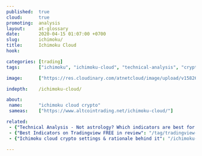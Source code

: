 ```yaml
---
published:  true
cloud:      true
promoting:  analysis
layout:     at-glossary
date:       2020-04-15 01:07:00 +0700
slug:       ichimoku/
title:      Ichimoku Cloud
hook:       

categories: [trading]
tags:       ["ichimoku", "ichimoku-cloud", "technical-analysis", "crypto-exchange", "crypto-market"]

image:      ["https://res.cloudinary.com/atnetcloud/image/upload/v1582609354/atnet/blog_divs/price-bbands_hxbpi5.jpg"]

indepth:    /ichimoku-cloud/

about:
 name:      "ichimoku cloud crypto"
 sameas:    ["https://www.altcointrading.net/ichimoku-cloud/"]

related:
 - {"Technical Analysis - Not astrology? Which indicators are best for crypto trading": "/technical-analysis/"}
 - {"Best Indicators on Tradingview FREE in review": "/tag/tradingview-script-review/"}
 - {"Ichimoku cloud crypto settings & rationale behind it": "/ichimoku-cloud/"}

---
```

